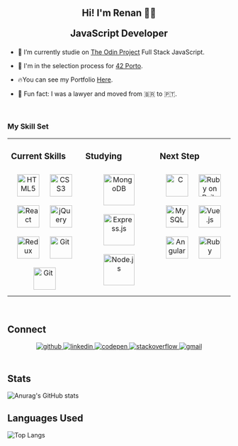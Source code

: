 ## <div align="center">Hi! I'm Renan 👋🏻<p> JavaScript Developer </p> </div>  
  

- 📑 I’m currently studie on [The Odin Project](https://www.theodinproject.com/) Full Stack JavaScript.  
  

- 🌊 I'm in the selection process for [42 Porto](https://www.42porto.com/).  
  

- 🔥You can see my Portfolio [Here](https://renanbotasse.github.io/).  
  

- 🎃 Fun fact: I was a lawyer and moved from 🇧🇷 to 🇵🇹.   
  

<br/>  


### My Skill Set  
<table><tr><td valign="top" width="33%">

### Current Skills  
<div align="center">  
<img style="margin: 10px" src="https://user-images.githubusercontent.com/101360239/177317501-f2a23d1d-c161-4a95-a38c-b57d05b3e1ae.png" alt="HTML5" height="50" />  
<img style="margin: 10px" src="https://user-images.githubusercontent.com/101360239/177317624-c1c5b066-8460-4c8b-9a41-9d988112343f.png" alt="CSS3" height="50" />  
<img style="margin: 10px" src="https://user-images.githubusercontent.com/101360239/177317847-eabcdbc0-2824-4805-92e1-61507dceac01.png" alt="React" height="50" /> 
<img style="margin: 10px" src="https://user-images.githubusercontent.com/101360239/177317910-2e63c32d-0663-4cd2-9444-992ab9b75445.png" alt="jQuery" height="50" />  
<img style="margin: 10px" src="https://user-images.githubusercontent.com/101360239/177317990-ac8b18f9-b7d7-43ec-9267-839cc793fa6c.png" alt="Redux" height="50" />   
<img style="margin: 10px" src="https://user-images.githubusercontent.com/101360239/177318038-31ff1229-de21-4da1-81c2-b5ab15bf57f2.png" alt="Git" height="50" />  
<img style="margin: 10px" src="https://user-images.githubusercontent.com/101360239/177317699-439f6ffe-c980-4526-b63a-3c626c3157e6.png" alt="Git" height="50" />  
</div>

</td><td valign="top" width="33%">



### Studying  
<div align="center">  
<img style="margin: 10px" src="https://profilinator.rishav.dev/skills-assets/mongodb-original-wordmark.svg" alt="MongoDB" height="70" />  
<img style="margin: 10px" src="https://profilinator.rishav.dev/skills-assets/express-original-wordmark.svg" alt="Express.js" height="70" />  
<img style="margin: 10px" src="https://profilinator.rishav.dev/skills-assets/nodejs-original-wordmark.svg" alt="Node.js" height="70" />  
</div>

</td><td valign="top" width="33%">



### Next Step  
<div align="center">  
<img style="margin: 10px" src="https://profilinator.rishav.dev/skills-assets/c-original.svg" alt="C" height="50" />  
<img style="margin: 10px" src="https://user-images.githubusercontent.com/101360239/177319135-75155b9e-f5c0-4dfe-82cd-8cfe41c91996.png" alt="Ruby on Rails" height="50" />  
<img style="margin: 10px" src="https://profilinator.rishav.dev/skills-assets/mysql-original-wordmark.svg" alt="MySQL" height="50" />  
<img style="margin: 10px" src="https://profilinator.rishav.dev/skills-assets/vuejs-original-wordmark.svg" alt="Vue.js" height="50" />  
<img style="margin: 10px" src="https://user-images.githubusercontent.com/101360239/177319482-e13f5815-43d0-4a73-bb67-b6573dce020f.png" alt="Angular" height="50" />  
<img style="margin: 10px" src="https://profilinator.rishav.dev/skills-assets/ruby-original-wordmark.svg" alt="Ruby" height="50" />  
</div>

</td></tr></table>  

<br/>  


## Connect  
<div align="center">
<a href="https://github.com/renanbotasse" target="_blank">
<img src=https://img.shields.io/badge/github-%2324292e.svg?&style=for-the-badge&logo=github&logoColor=white alt=github style="margin-bottom: 5px;" />
</a>
<a href="https://linkedin.com/in/renan-botasse-275217235" target="_blank">
<img src=https://img.shields.io/badge/linkedin-%231E77B5.svg?&style=for-the-badge&logo=linkedin&logoColor=white alt=linkedin style="margin-bottom: 5px;" />
</a>
<a href="https://codepen.com/renanbotasse" target="_blank">
<img src=https://img.shields.io/badge/codepen-%23131417.svg?&style=for-the-badge&logo=codepen&logoColor=white alt=codepen style="margin-bottom: 5px;" />
</a>
<a href="https://stackoverflow.com/users/https://stackexchange.com/users/25730372/renanbotasse" target="_blank">
<img src=https://img.shields.io/badge/stackoverflow-%23F28032.svg?&style=for-the-badge&logo=stackoverflow&logoColor=white alt=stackoverflow style="margin-bottom: 5px;" />
</a>  
<a href="mailto:renanbotasse@gmail.com"><img src="https://camo.githubusercontent.com/927d6b3961fa048ff7303daf291cb5869dfa25018997cf8c1373c2f6a85b1458/68747470733a2f2f696d672e736869656c64732e696f2f62616467652f2d476d61696c2d2532333333333f7374796c653d666f722d7468652d6261646765266c6f676f3d676d61696c266c6f676f436f6c6f723d7768697465" data-canonical-src="https://img.shields.io/badge/-Gmail-%23333?style=for-the-badge&amp;logo=gmail&amp;logoColor=white" alt=gmail style="margin-bottom: 5px;"></a>
</div>  
  

<br/>  

## Stats  

![Anurag's GitHub stats](https://github-readme-stats.vercel.app/api?username=renanbotasse&theme=tokyonight&show_icons=true)

## Languages Used

![Top Langs](https://github-readme-stats.vercel.app/api/top-langs/?username=renanbotasse&layout=compact&theme=tokyonight)

<br/>  



